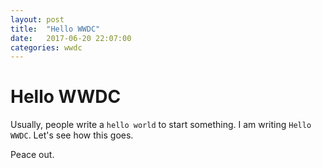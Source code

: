 ```yaml
---
layout: post
title:  "Hello WWDC"
date:   2017-06-20 22:07:00
categories: wwdc
---
```

# Hello WWDC

Usually, people write a ``hello world`` to start something. I am writing ``Hello WWDC``. Let's see how this goes.

Peace out.
